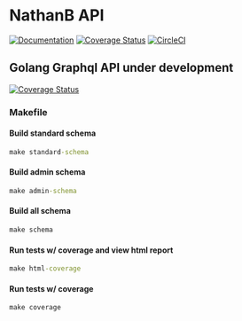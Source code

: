 # NathanB API
[![Documentation](https://godoc.org/github.com/nathanburkett/nathanb-api?status.svg)](http://godoc.org/github.com/nathanburkett/nathanb-api) [![Coverage Status](https://coveralls.io/repos/github/NathanBurkett/nathanb-api/badge.svg?branch=master)](https://coveralls.io/github/NathanBurkett/nathanb-api?branch=master) [![CircleCI](https://circleci.com/gh/NathanBurkett/env.svg?style=svg)](https://circleci.com/gh/NathanBurkett/env)

## Golang Graphql API under development

[![Coverage Status](https://coveralls.io/repos/github/NathanBurkett/nathanb-api/badge.svg)](https://coveralls.io/github/NathanBurkett/nathanb-api)

### Makefile

#### Build standard schema
```cmd
make standard-schema
```

#### Build admin schema
```cmd
make admin-schema
```

#### Build all schema
```cmd
make schema
```

#### Run tests w/ coverage and view html report
```cmd
make html-coverage
```

#### Run tests w/ coverage
```cmd
make coverage
```
